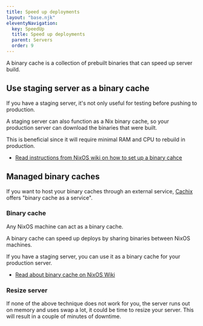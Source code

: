 ```yaml
---
title: Speed up deployments
layout: "base.njk"
eleventyNavigation:
  key: SpeedUp
  title: Speed up deployments
  parent: Servers
  order: 9
---
```


A binary cache is a collection of prebuilt binaries that can speed up server build.

## Use staging server as a binary cache

If you have a staging server, it's not only useful for testing before pushing to production.

A staging server can also function as a Nix binary cache, so your production server can download the binaries that were built.

This is beneficial since it will require minimal RAM and CPU to rebuild in production.

- [Read instructions from NixOS wiki on how to set up a binary cahce](https://NixOS.wiki/wiki/Binary_Cache)

## Managed binary caches

If you want to host your binary caches through an external service, <a target="_blank" href="https://www.cachix.org/">Cachix</a> offers "binary cache as a service".

### Binary cache

Any NixOS machine can act as a binary cache.

A binary cache can speed up deploys by sharing binaries between NixOS machines.

If you have a staging server, you can use it as a binary cache for your production server.

- [Read about binary cache on NixOS Wiki](https://NixOS.wiki/wiki/Binary_Cache)

<!-- ### nix-copy-closure

You can prebuild a project on your local machine, and then send store-fresh builds to your server with <a target="_blank" href="https://NixOS.org/manual/nix/stable/command-ref/nix-copy-closure.html">nix-copy-closure</a>.

First build in a project with

```bash
nix build
```

Then run nix-copy-closure to send the binaries to your server.

```bash
nix-copy-closure --to ship@yourserver.com result
```

This technique can for example be useful for Haskell servers because you can pre-compile on you local more powerful machine and save on resources in production. -->

### Resize server

If none of the above technique does not work for you, the server runs out on memory and uses swap a lot, it could be time to resize your server. This will result in a couple of minutes of downtime.
